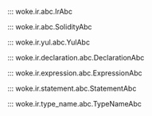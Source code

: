 ::: woke.ir.abc.IrAbc

::: woke.ir.abc.SolidityAbc

::: woke.ir.yul.abc.YulAbc

::: woke.ir.declaration.abc.DeclarationAbc

::: woke.ir.expression.abc.ExpressionAbc

::: woke.ir.statement.abc.StatementAbc

::: woke.ir.type_name.abc.TypeNameAbc